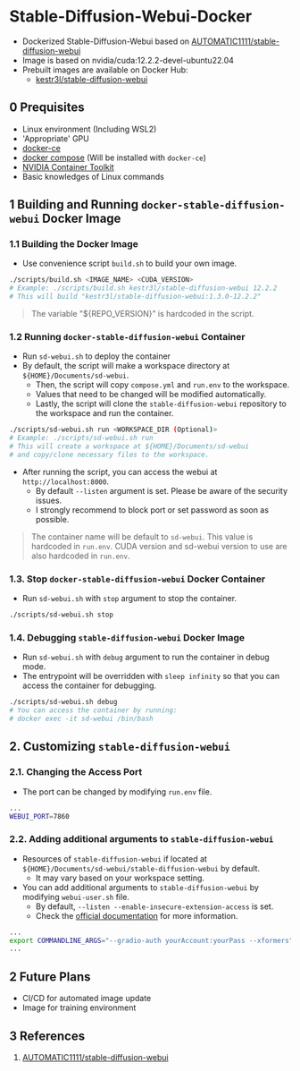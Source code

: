 # Stable-Diffusion-Webui-Docker
- Dockerized Stable-Diffusion-Webui based on [AUTOMATIC1111/stable-diffusion-webui](https://github.com/AUTOMATIC1111/stable-diffusion-webui)
- Image is based on nvidia/cuda:12.2.2-devel-ubuntu22.04 
- Prebuilt images are available on Docker Hub:
  - [kestr3l/stable-diffusion-webui](https://hub.docker.com/r/kestr3l/stable-diffusion-webui)

## 0 Prequisites

- Linux environment (Including WSL2)
- 'Appropriate' GPU
- [docker-ce](https://docs.docker.com/engine/install/ubuntu/#install-using-the-convenience-script)
- [docker compose](https://docs.docker.com/compose/install/) (Will be installed with `docker-ce`)
- [NVIDIA Container Toolkit](https://docs.nvidia.com/datacenter/cloud-native/container-toolkit/install-guide.html)
- Basic knowledges of Linux commands

## 1 Building and Running `docker-stable-diffusion-webui` Docker Image

### 1.1 Building the Docker Image

- Use convenience script `build.sh` to build your own image.

```bash
./scripts/build.sh <IMAGE_NAME> <CUDA_VERSION>
# Example: ./scripts/build.sh kestr3l/stable-diffusion-webui 12.2.2
# This will build "kestr3l/stable-diffusion-webui:1.3.0-12.2.2"
```

> The variable "${REPO_VERSION}" is hardcoded in the script.

### 1.2 Running `docker-stable-diffusion-webui` Container

- Run `sd-webui.sh` to deploy the container
- By default, the script will make a workspace directory at `${HOME}/Documents/sd-webui`.
    - Then, the script will copy `compose.yml` and `run.env` to the workspace.
    - Values that need to be changed will be modified automatically.
    - Lastly, the script will clone the `stable-diffusion-webui` repository to the workspace and run the container.

```bash
./scripts/sd-webui.sh run <WORKSPACE_DIR (Optional)>
# Example: ./scripts/sd-webui.sh run
# This will create a workspace at ${HOME}/Documents/sd-webui
# and copy/clone necessary files to the workspace.
```

- After running the script, you can access the webui at `http://localhost:8000`.
    - By default `--listen` argument is set. Please be aware of the security issues.
    - I strongly recommend to block port or set password as soon as possible.

> The container name will be default to `sd-webui`. This value is hardcoded in `run.env`. CUDA version and sd-webui version to use are also hardcoded in `run.env`.

### 1.3. Stop `docker-stable-diffusion-webui` Docker Container

- Run `sd-webui.sh` with `stop` argument to stop the container.

```bash
./scripts/sd-webui.sh stop
```

### 1.4. Debugging `stable-diffusion-webui` Docker Image

- Run `sd-webui.sh` with `debug` argument to run the container in debug mode.
- The entrypoint will be overridden with `sleep infinity` so that you can access the container for debugging.

```bash
./scripts/sd-webui.sh debug
# You can access the container by running:
# docker exec -it sd-webui /bin/bash
```

## 2. Customizing `stable-diffusion-webui`

### 2.1. Changing the Access Port

- The port can be changed by modifying `run.env` file.

```bash
...
WEBUI_PORT=7860
```

### 2.2. Adding additional arguments to `stable-diffusion-webui`

- Resources of `stable-diffusion-webui` if located at `${HOME}/Documents/sd-webui/stable-diffusion-webui` by default.
    - It may vary based on your workspace setting.
- You can add additional arguments to `stable-diffusion-webui` by modifying `webui-user.sh` file.
    - By default, `--listen --enable-insecure-extension-access` is set.
    - Check the [official documentation](https://github.com/AUTOMATIC1111/stable-diffusion-webui/wiki/Command-Line-Arguments-and-Settings) for more information.

```bash
...
export COMMANDLINE_ARGS="--gradio-auth yourAccount:yourPass --xformers"
...
```

## 2 Future Plans

- CI/CD for automated image update
- Image for training environment

## 3 References

1. [AUTOMATIC1111/stable-diffusion-webui](https://github.com/AUTOMATIC1111/stable-diffusion-webui)
